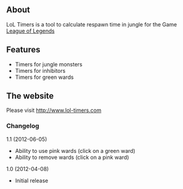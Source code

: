 ## About

LoL Timers is a tool to calculate respawn time in jungle for the Game [League of Legends](http://www.leagueoflegends.com)

## Features

- Timers for jungle monsters
- Timers for inhibitors
- Timers for green wards

## The website

Please visit http://www.lol-timers.com

### Changelog

1.1 (2012-06-05)
- Ability to use pink wards (click on a green ward)
- Ability to remove wards (click on a pink ward)

1.0 (2012-04-08)
- Initial release